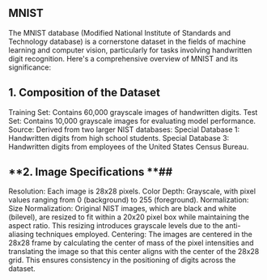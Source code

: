 ## MNIST

The MNIST database (Modified National Institute of Standards and Technology database) is a cornerstone dataset in the fields of machine learning and computer vision, particularly for tasks involving handwritten digit recognition. Here's a comprehensive overview of MNIST and its significance:

## **1. Composition of the Dataset** ##
Training Set: Contains 60,000 grayscale images of handwritten digits.
Test Set: Contains 10,000 grayscale images for evaluating model performance.
Source: Derived from two larger NIST databases:
Special Database 1: Handwritten digits from high school students.
Special Database 3: Handwritten digits from employees of the United States Census Bureau.
## **2. Image Specifications **##
Resolution: Each image is 28x28 pixels.
Color Depth: Grayscale, with pixel values ranging from 0 (background) to 255 (foreground).
Normalization:
Size Normalization: Original NIST images, which are black and white (bilevel), are resized to fit within a 20x20 pixel box while maintaining the aspect ratio. This resizing introduces grayscale levels due to the anti-aliasing techniques employed.
Centering: The images are centered in the 28x28 frame by calculating the center of mass of the pixel intensities and translating the image so that this center aligns with the center of the 28x28 grid. This ensures consistency in the positioning of digits across the dataset.
